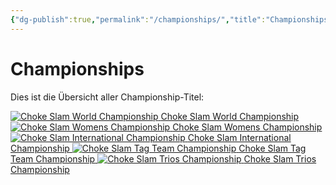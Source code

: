 ```yaml
---
{"dg-publish":true,"permalink":"/championships/","title":"Championships","noteIcon":"🏆"}
---
```


# **Championships**
Dies ist die Übersicht aller Championship-Titel:

<div class="championship-grid">
  <a href="https://cptspaulding1980.github.io/choke-slam-wrestling/championships/choke-slam-world-championship" class="champ-card">
    <img src="https://github.com/CptSpaulding1980/choke-slam-wrestling/releases/download/images/ChokeSlam_World_Championship.png" alt="Choke Slam World Championship">
    <span>Choke Slam World Championship</span>
  </a>
  <a href="https://cptspaulding1980.github.io/choke-slam-wrestling/championships/choke-slam-womens-championship" class="champ-card">
    <img src="https://github.com/CptSpaulding1980/choke-slam-wrestling/releases/download/images/ChokeSlam_Womens_Championship.png" alt="Choke Slam Womens Championship">
    <span>Choke Slam Womens Championship</span>
  </a>
  <a href="https://cptspaulding1980.github.io/choke-slam-wrestling/championships/choke-slam-international-championship" class="champ-card">
    <img src="https://github.com/CptSpaulding1980/choke-slam-wrestling/releases/download/images/ChokeSlam_International_Championship.png" alt="Choke Slam International Championship">
    <span>Choke Slam International Championship</span>
  </a>
  <a href="https://cptspaulding1980.github.io/choke-slam-wrestling/championships/choke-slam-tag-team-championship" class="champ-card">
    <img src="https://github.com/CptSpaulding1980/choke-slam-wrestling/releases/download/images/ChokeSlam_Tag_Team_Championship.png" alt="Choke Slam Tag Team Championship">
    <span>Choke Slam Tag Team Championship</span>
  </a>
  <a href="https://cptspaulding1980.github.io/choke-slam-wrestling/championships/choke-slam-trios-championship" class="champ-card">
    <img src="https://github.com/CptSpaulding1980/choke-slam-wrestling/releases/download/images/ChokeSlam_Trios_Championship.png" alt="Choke Slam Trios Championship">
    <span>Choke Slam Trios Championship</span>
  </a>
</div>
